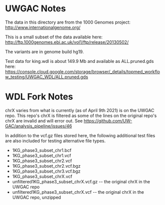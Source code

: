 # UWGAC Notes
The data in this directory are from the 1000 Genomes project:
http://www.internationalgenome.org/

This is a small subset of the data available here:
http://ftp.1000genomes.ebi.ac.uk/vol1/ftp/release/20130502/

The variants are in genome build hg19.

Test data for king.wdl is about 149.9 Mb and available as ALL.pruned.gds here: https://console.cloud.google.com/storage/browser/_details/topmed_workflow_testing/UWGAC_WDL/ALL.pruned.gds
# WDL Fork Notes
chrX varies from what is currently (as of April 9th 2021) is on the UWGAC repo. This repo's chrX is filtered as some of the lines on the original repo's chrX are invalid and will error out. See https://github.com/UW-GAC/analysis_pipeline/issues/46

In addition to the vcf.gz files stored here, the following additional test files are also included for testing alternative file types.
* 1KG_phase3_subset_chr1.bcf
* 1KG_phase3_subset_chr1.vcf
* 1KG_phase3_subset_chr2.vcf
* 1KG_phase3_subset_chr2.vcf.bgz
* 1KG_phase3_subset_chr3.vcf.bgz
* 1KG_phase3_subset_chrX.vcf
* unfiltered1KG_phase3_subset_chrX.vcf.gz -- the original chrX in the UWGAC repo
* unfiltered1KG_phase3_subset_chrX.vcf -- the original chrX in the UWGAC repo, unzipped
